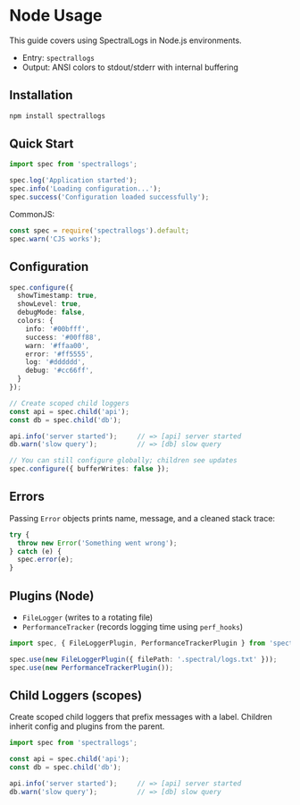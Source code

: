 # Node Usage

This guide covers using SpectralLogs in Node.js environments.

- Entry: `spectrallogs`
- Output: ANSI colors to stdout/stderr with internal buffering

## Installation

```bash
npm install spectrallogs
```

## Quick Start

```ts
import spec from 'spectrallogs';

spec.log('Application started');
spec.info('Loading configuration...');
spec.success('Configuration loaded successfully');
```

CommonJS:

```js
const spec = require('spectrallogs').default;
spec.warn('CJS works');
```

## Configuration

```ts
spec.configure({
  showTimestamp: true,
  showLevel: true,
  debugMode: false,
  colors: {
    info: '#00bfff',
    success: '#00ff88',
    warn: '#ffaa00',
    error: '#ff5555',
    log: '#dddddd',
    debug: '#cc66ff',
  }
});

// Create scoped child loggers
const api = spec.child('api');
const db = spec.child('db');

api.info('server started');     // => [api] server started
db.warn('slow query');          // => [db] slow query

// You can still configure globally; children see updates
spec.configure({ bufferWrites: false });
```

## Errors

Passing `Error` objects prints name, message, and a cleaned stack trace:

```ts
try {
  throw new Error('Something went wrong');
} catch (e) {
  spec.error(e);
}


```
## Plugins (Node)

- `FileLogger` (writes to a rotating file)
- `PerformanceTracker` (records logging time using `perf_hooks`)

```ts
import spec, { FileLoggerPlugin, PerformanceTrackerPlugin } from 'spectrallogs';

spec.use(new FileLoggerPlugin({ filePath: '.spectral/logs.txt' }));
spec.use(new PerformanceTrackerPlugin());
```

## Child Loggers (scopes)

Create scoped child loggers that prefix messages with a label. Children inherit config and plugins from the parent.

```ts
import spec from 'spectrallogs';

const api = spec.child('api');
const db = spec.child('db');

api.info('server started');     // => [api] server started
db.warn('slow query');          // => [db] slow query
```
